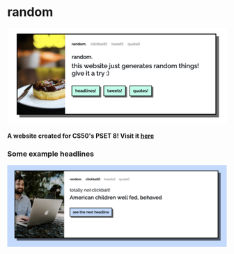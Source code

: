 # random
![home](home.png)

**A website created for CS50's PSET 8! Visit it [here](https://bachtothefuture.github.io/random/)**

### Some example headlines

![screenshot](screenshot.png)

